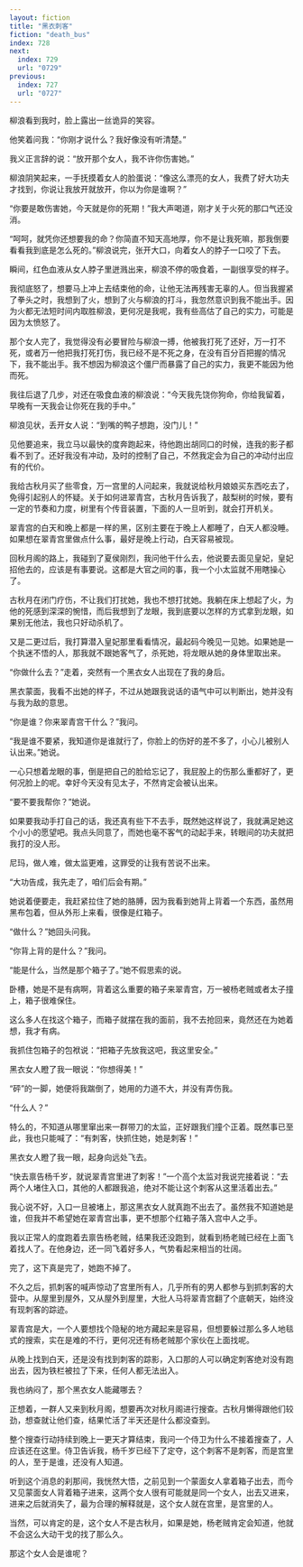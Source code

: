 ```yaml
---
layout: fiction
title: "黑衣刺客"
fiction: "death_bus"
index: 728
next:
  index: 729
  url: "0729"
previous:
  index: 727
  url: "0727"
---
```

柳浪看到我时，脸上露出一丝诡异的笑容。

他笑着问我：“你刚才说什么？我好像没有听清楚。”

我义正言辞的说：“放开那个女人，我不许你伤害她。”

柳浪阴笑起来，一手抚摸着女人的脸蛋说：“像这么漂亮的女人，我费了好大功夫才找到，你说让我放开就放开，你以为你是谁啊？”

“你要是敢伤害她，今天就是你的死期！”我大声喝道，刚才关于火死的那口气还没消。

“呵呵，就凭你还想要我的命？你简直不知天高地厚，你不是让我死嘛，那我倒要看看我到底是怎么死的。”柳浪说完，张开大口，向着女人的脖子一口咬了下去。

瞬间，红色血液从女人脖子里迸溅出来，柳浪不停的吸食着，一副很享受的样子。

我彻底怒了，想要马上冲上去结束他的命，让他无法再残害无辜的人。但当我握紧了拳头之时，我想到了火，想到了火与柳浪的打斗，我忽然意识到我不能出手。因为火都无法短时间内取胜柳浪，更何况是我呢，我有些高估了自己的实力，可能是因为太愤怒了。

那个女人完了，我觉得没有必要冒险与柳浪一搏，他被我打死了还好，万一打不死，或者万一他把我打死打伤，我已经不是不死之身，在没有百分百把握的情况下，我不能出手。我不想因为柳浪这个僵尸而暴露了自己的实力，我更不能因为他而死。

我往后退了几步，对还在吸食血液的柳浪说：“今天我先饶你狗命，你给我留着，早晚有一天我会让你死在我的手中。”

柳浪见状，丢开女人说：“到嘴的鸭子想跑，没门儿！”

见他要追来，我立马以最快的度奔跑起来，待他跑出胡同口的时候，连我的影子都看不到了。还好我没有冲动，及时的控制了自己，不然我定会为自己的冲动付出应有的代价。

我给古秋月买了些零食，万一宫里的人问起来，我就说给秋月娘娘买东西吃去了，免得引起别人的怀疑。关于如何进翠青宫，古秋月告诉我了，敲梨树的时候，要有一定的节奏和力度，树里有个传音装置，下面的人一旦听到，就会打开机关。

翠青宫的白天和晚上都是一样的黑，区别主要在于晚上人都睡了，白天人都没睡。如果想在翠青宫里做点什么事，最好是晚上行动，白天容易被现。

回秋月阁的路上，我碰到了夏侯刚烈，我问他干什么去，他说要去面见皇妃，皇妃招他去的，应该是有事要说。这都是大官之间的事，我一个小太监就不用瞎操心了。

古秋月在闭门疗伤，不让我们打扰她，我也不想打扰她。我躺在床上想起了火，为他的死感到深深的惋惜，而后我想到了龙眼，我到底要以怎样的方式拿到龙眼，如果别无他法，我也只好动杀机了。

又是二更过后，我打算潜入皇妃那里看看情况，最起码今晚见一见她。如果她是一个执迷不悟的人，那我就不跟她客气了，杀死她，将龙眼从她的身体里取出来。

“你做什么去？”走着，突然有一个黑衣女人出现在了我的身后。

黑衣蒙面，我看不出她的样子，不过从她跟我说话的语气中可以判断出，她并没有与我为敌的意思。

“你是谁？你来翠青宫干什么？”我问。

“我是谁不要紧，我知道你是谁就行了，你脸上的伤好的差不多了，小心儿被别人认出来。”她说。

一心只想着龙眼的事，倒是把自己的脸给忘记了，我屁股上的伤那么重都好了，更何况脸上的呢。幸好今天没有见太子，不然肯定会被认出来。

“要不要我帮你？”她说。

如果要我动手打自己的话，我还真有些下不去手，既然她这样说了，我就满足她这个小小的愿望吧。我点头同意了，而她也毫不客气的动起手来，转眼间的功夫就把我打的没人形。

尼玛，做人难，做太监更难，这罪受的让我有苦说不出来。

“大功告成，我先走了，咱们后会有期。”

她说着便要走，我赶紧拉住了她的胳膊，因为我看到她背上背着一个东西，虽然用黑布包着，但从外形上来看，很像是红箱子。

“做什么？”她回头问我。

“你背上背的是什么？”我问。

“能是什么，当然是那个箱子了。”她不假思索的说。

卧槽，她是不是有病啊，背着这么重要的箱子来翠青宫，万一被杨老贼或者太子撞上，箱子很难保住。

这么多人在找这个箱子，而箱子就摆在我的面前，我不去抢回来，竟然还在为她着想，我才有病。

我抓住包箱子的包袱说：“把箱子先放我这吧，我这里安全。”

黑衣女人瞪了我一眼说：“你想得美！”

“砰”的一脚，她便将我踹倒了，她用的力道不大，并没有弄伤我。

“什么人？”

特么的，不知道从哪里窜出来一群带刀的太监，正好跟我们撞个正着。既然事已至此，我也只能喊了：“有刺客，快抓住她，她是刺客！”

黑衣女人瞪了我一眼，起身向远处飞去。

“快去禀告杨千岁，就说翠青宫里进了刺客！”一个高个太监对我说完接着说：“去两个人堵住入口，其他的人都跟我追，绝对不能让这个刺客从这里活着出去。”

我心说不好，入口一旦被堵上，那这黑衣女人就真跑不出去了。虽然我不知道她是谁，但我并不希望她在翠青宫出事，更不想那个红箱子落入宫中人之手。

我以正常人的度跑着去禀告杨老贼，结果我还没跑到，就看到杨老贼已经在上面飞着找人了。在他身边，还一同飞着好多人，气势看起来相当的壮阔。

完了，这下真是完了，她跑不掉了。

不久之后，抓刺客的喊声惊动了宫里所有人，几乎所有的男人都参与到抓刺客的大营中。从屋里到屋外，又从屋外到屋里，大批人马将翠青宫翻了个底朝天，始终没有现刺客的踪迹。

翠青宫是大，一个人要想找个隐秘的地方藏起来是容易，但想要躲过那么多人地毯式的搜索，实在是难的不行，更何况还有杨老贼那个家伙在上面找呢。

从晚上找到白天，还是没有找到刺客的踪影，入口那的人可以确定刺客绝对没有跑出去，因为铁栏被拉了下来，任何人都无法出入。

我也纳闷了，那个黑衣女人能藏哪去？

正想着，一群人又来到秋月阁，想要再次对秋月阁进行搜查。古秋月懒得跟他们较劲，想查就让他们查，结果忙活了半天还是什么都没查到。

整个搜查行动持续到晚上一更天才算结束，我问一个侍卫为什么不接着搜查了，人应该还在这里。侍卫告诉我，杨千岁已经下了定夺，这个刺客不是刺客，而是宫里的人，至于是谁，还没有人知道。

听到这个消息的刹那间，我恍然大悟，之前见到一个蒙面女人拿着箱子出去，而今又见蒙面女人背着箱子进来，这两个女人很有可能就是同一个女人，出去又进来，进来之后就消失了，最为合理的解释就是，这个女人就在宫里，是宫里的人。

当然，可以肯定的是，这个女人不是古秋月，如果是她，杨老贼肯定会知道，他就不会这么大动干戈的找了那么久。

那这个女人会是谁呢？